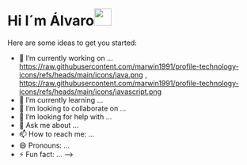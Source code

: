 <h1>Hi I´m Álvaro<img src="https://media.giphy.com/media/hvRJCLFzcasrR4ia7z/giphy.gif" width="35"></h1>


Here are some ideas to get you started:

- 🔭 I’m currently working on ... https://raw.githubusercontent.com/marwin1991/profile-technology-icons/refs/heads/main/icons/java.png , https://raw.githubusercontent.com/marwin1991/profile-technology-icons/refs/heads/main/icons/javascript.png
- 🌱 I’m currently learning ...
- 👯 I’m looking to collaborate on ...
- 🤔 I’m looking for help with ...
- 💬 Ask me about ...
- 📫 How to reach me: ...
- 😄 Pronouns: ...
- ⚡ Fun fact: ...
-->
